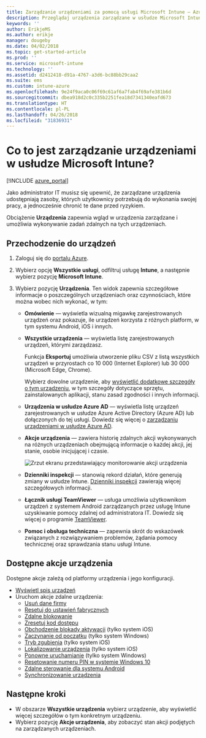 ```yaml
---
title: Zarządzanie urządzeniami za pomocą usługi Microsoft Intune — Azure | Microsoft Docs
description: Przeglądaj urządzenia zarządzane w usłudze Microsoft Intune, a także eksportuj listę urządzeń do formatu CSV, wyświetlaj urządzenia dołączone do usługi Azure Active Directory, sprawdzaj dziennik zmian akcji urządzenia, używaj łącznika usługi TeamViewer do umożliwiania zdalnego rozwiązywania problemów z urządzeniami z systemem Android przez administratorów IT oraz wyświetlaj wszystkie akcje, które można uruchomić na urządzeniach.
keywords: ''
author: ErikjeMS
ms.author: erikje
manager: dougeby
ms.date: 04/02/2018
ms.topic: get-started-article
ms.prod: ''
ms.service: microsoft-intune
ms.technology: ''
ms.assetid: d2412418-d91a-4767-a3d6-bc88bb29caa2
ms.suite: ems
ms.custom: intune-azure
ms.openlocfilehash: 9e24f9aca0c06f69c61af6a7fab4f69afe381b6d
ms.sourcegitcommit: dbea918d2c0c335b2251fea18d7341340eafd673
ms.translationtype: HT
ms.contentlocale: pl-PL
ms.lasthandoff: 04/26/2018
ms.locfileid: "31836931"
---
```

# <a name="what-is-microsoft-intune-device-management"></a>Co to jest zarządzanie urządzeniami w usłudze Microsoft Intune?

[!INCLUDE [azure_portal](./includes/azure_portal.md)]

Jako administrator IT musisz się upewnić, że zarządzane urządzenia udostępniają zasoby, których użytkownicy potrzebują do wykonania swojej pracy, a jednocześnie chronić te dane przed ryzykiem.

Obciążenie **Urządzenia** zapewnia wgląd w urządzenia zarządzane i umożliwia wykonywanie zadań zdalnych na tych urządzeniach.

## <a name="get-to-your-devices"></a>Przechodzenie do urządzeń

1. Zaloguj się do [portalu Azure](https://portal.azure.com).
2. Wybierz opcję **Wszystkie usługi**, odfiltruj usługę **Intune**, a następnie wybierz pozycję **Microsoft Intune**.
3. Wybierz pozycję **Urządzenia**. Ten widok zapewnia szczegółowe informacje o poszczególnych urządzeniach oraz czynnościach, które można wobec nich wykonać, w tym:

   - **Omówienie** — wyświetla wizualną migawkę zarejestrowanych urządzeń oraz pokazuje, ile urządzeń korzysta z różnych platform, w tym systemu Android, iOS i innych.
   - **Wszystkie urządzenia** — wyświetla listę zarejestrowanych urządzeń, którymi zarządzasz.

     Funkcja **Eksportuj** umożliwia utworzenie pliku CSV z listą wszystkich urządzeń w przyrostach co 10 000 (Internet Explorer) lub 30 000 (Microsoft Edge, Chrome).

     Wybierz dowolne urządzenie, aby [wyświetlić dodatkowe szczegóły o tym urządzeniu](device-inventory.md), w tym szczegóły dotyczące sprzętu, zainstalowanych aplikacji, stanu zasad zgodności i innych informacji.

   - **Urządzenia w usłudze Azure AD** — wyświetla listę urządzeń zarejestrowanych w usłudze Azure Active Directory (Azure AD) lub dołączonych do tej usługi. Dowiedz się więcej o [zarządzaniu urządzeniami w usłudze Azure AD](https://docs.microsoft.com/azure/active-directory/device-management-introduction).
   - **Akcje urządzenia** — zawiera historię zdalnych akcji wykonywanych na różnych urządzeniach obejmującą informacje o każdej akcji, jej stanie, osobie inicjującej i czasie.

     ![Zrzut ekranu przedstawiający monitorowanie akcji urządzenia](./media/monitor-device-actions.png)

   - **Dzienniki inspekcji** — stanowią rekord działań, które generują zmiany w usłudze Intune. [Dzienniki inspekcji](monitor-audit-logs.md) zawierają więcej szczegółowych informacji.
   - **Łącznik usługi TeamViewer** — usługa umożliwia użytkownikom urządzeń z systemem Android zarządzanych przez usługę Intune uzyskiwanie pomocy zdalnej od administratora IT. Dowiedz się więcej o programie [TeamViewer](device-profile-android-teamviewer.md).
   - **Pomoc i obsługa techniczna** — zapewnia skrót do wskazówek związanych z rozwiązywaniem problemów, żądania pomocy technicznej oraz sprawdzania stanu usługi Intune.

## <a name="available-device-actions"></a>Dostępne akcje urządzenia
Dostępne akcje zależą od platformy urządzenia i jego konfiguracji.

- [Wyświetl spis urządzeń](device-inventory.md)
- Uruchom akcje zdalne urządzenia:
    - [Usuń dane firmy](devices-wipe.md#remove-company-data)
    - [Resetuj do ustawień fabrycznych](devices-wipe.md#factory-reset)
    - [Zdalne blokowanie](device-remote-lock.md)
    - [Zresetuj kod dostępu](device-passcode-reset.md)
    - [Obchodzenie blokady aktywacji](device-activation-lock-bypass.md) (tylko system iOS)
    - [Zaczynanie od początku](device-fresh-start.md) (tylko system Windows)
    - [Tryb zgubienia](device-lost-mode.md) (tylko system iOS)
    - [Lokalizowanie urządzenia](device-locate.md) (tylko system iOS)
    - [Ponowne uruchamianie](device-restart.md) (tylko system Windows)
    - [Resetowanie numeru PIN w systemie Windows 10](device-windows-pin-reset.md)
    - [Zdalne sterowanie dla systemu Android](device-profile-android-teamviewer.md)
    - [Synchronizowanie urządzenia](device-sync.md)

## <a name="next-steps"></a>Następne kroki

- W obszarze **Wszystkie urządzenia** wybierz urządzenie, aby wyświetlić więcej szczegółów o tym konkretnym urządzeniu.
- Wybierz pozycję **Akcje urządzenia**, aby zobaczyć stan akcji podjętych na zarządzanych urządzeniach.
